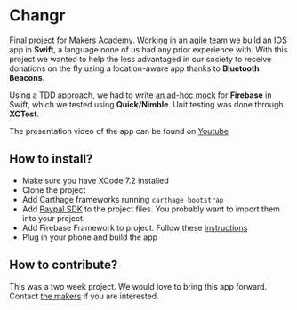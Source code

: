 # Changr

Final project for Makers Academy. Working in an agile team we build an IOS app in **Swift**, a language none of us had any prior experience with. With this project we wanted to help the less advantaged in our society to receive donations on the fly using a location-aware app thanks to **Bluetooth Beacons**.

Using a TDD approach, we had to write [an ad-hoc mock](https://github.com/samover/FirebaseMock) for **Firebase** in Swift, which we tested using **Quick/Nimble**. Unit testing was done through **XCTest**.

The presentation video of the app can be found on [Youtube](https://youtu.be/AyVZJ511cqI?t=96)

How to install?
---------------
* Make sure you have XCode 7.2 installed
* Clone the project
* Add Carthage frameworks running `carthage bootstrap`
* Add [Paypal SDK](https://github.com/paypal/PayPal-iOS-SDK) to the project files. You probably want to import them into your project.
* Add Firebase Framework to project. Follow these [instructions](https://www.firebase.com/docs/ios/alternate-setup.html)
* Plug in your phone and build the app

How to contribute?
------------------
This was a two week project. We would love to bring this app forward. Contact [the makers](mailto:changr@samover.33mail.com) if you are interested.
